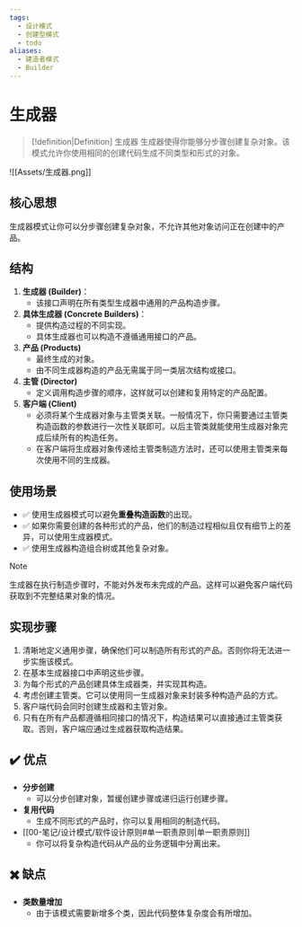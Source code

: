 ```yaml
---
tags:
  - 设计模式
  - 创建型模式
  - todo
aliases:
  - 建造者模式
  - Builder
---
```


# 生成器

> [!definition|Definition] 生成器
> 生成器使得你能够分步骤创建复杂对象。该模式允许你使用相同的创建代码生成不同类型和形式的对象。

![[Assets/生成器.png]]

## 核心思想

生成器模式让你可以分步骤创建复杂对象，不允许其他对象访问正在创建中的产品。

## 结构

1. **生成器 (Builder)**：
	- 该接口声明在所有类型生成器中通用的产品构造步骤。
2. **具体生成器 (Concrete Builders)**：
	- 提供构造过程的不同实现。
	- 具体生成器也可以构造不遵循通用接口的产品。
3. **产品 (Products)**
	- 最终生成的对象。
	- 由不同生成器构造的产品无需属于同一类层次结构或接口。
4. **主管 (Director)**
	- 定义调用构造步骤的顺序，这样就可以创建和复用特定的产品配置。
5. **客户端 (Client)**
	- 必须将某个生成器对象与主管类关联。一般情况下，你只需要通过主管类构造函数的参数进行一次性关联即可。以后主管类就能使用生成器对象完成后续所有的构造任务。
	- 在客户端将生成器对象传递给主管类制造方法时，还可以使用主管类来每次使用不同的生成器。

## 使用场景

- ✅ 使用生成器模式可以避免**重叠构造函数**的出现。
- ✅ 如果你需要创建的各种形式的产品，他们的制造过程相似且仅有细节上的差异，可以使用生成器模式。
- ✅ 使用生成器构造组合树或其他复杂对象。

> [!note]
> 生成器在执行制造步骤时，不能对外发布未完成的产品。这样可以避免客户端代码获取到不完整结果对象的情况。

## 实现步骤

1. 清晰地定义通用步骤，确保他们可以制造所有形式的产品。否则你将无法进一步实施该模式。
2. 在基本生成器接口中声明这些步骤。
3. 为每个形式的产品创建具体生成器类，并实现其构造。
4. 考虑创建主管类。它可以使用同一生成器对象来封装多种构造产品的方式。
5. 客户端代码会同时创建生成器和主管对象。
6. 只有在所有产品都遵循相同接口的情况下，构造结果可以直接通过主管类获取。否则，客户端应通过生成器获取构造结果。

## ✔️ 优点

- **分步创建**
    - 可以分步创建对象，暂缓创建步骤或递归运行创建步骤。
- **复用代码**
    - 生成不同形式的产品时，你可以复用相同的制造代码。
- [[00-笔记/设计模式/软件设计原则#单一职责原则|单一职责原则]]
    - 你可以将复杂构造代码从产品的业务逻辑中分离出来。

## ✖️ 缺点

- **类数量增加**
    - 由于该模式需要新增多个类，因此代码整体复杂度会有所增加。

